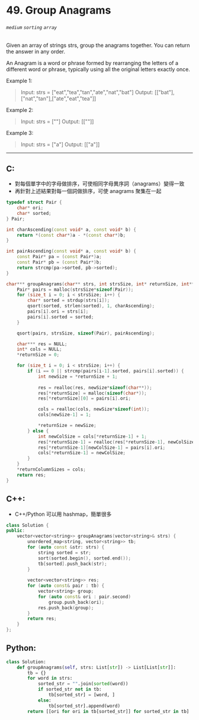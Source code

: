 # 49. Group Anagrams
###### `medium` `sorting` `array`

Given an array of strings strs, group the anagrams together. You can return the answer in any order.

An Anagram is a word or phrase formed by rearranging the letters of a different word or phrase, typically using all the original letters exactly once.

 

Example 1:
> Input: strs = ["eat","tea","tan","ate","nat","bat"]
Output: [["bat"],["nat","tan"],["ate","eat","tea"]]

Example 2:
> Input: strs = [""]
Output: [[""]]

Example 3:
> Input: strs = ["a"]
Output: [["a"]]

---

## C:

* 對每個單字中的字母做排序，可使相同字母異序詞（anagrams）變得一致
* 再針對上述結果對每一個詞做排序，可使 anagrams 聚集在一起

```cpp
typedef struct Pair {
    char* ori;
    char* sorted;
} Pair;

int charAscending(const void* a, const void* b) {
    return *(const char*)a - *(const char*)b;
}

int pairAscending(const void* a, const void* b) {
    const Pair* pa = (const Pair*)a;
    const Pair* pb = (const Pair*)b;
    return strcmp(pa->sorted, pb->sorted);
}

char*** groupAnagrams(char** strs, int strsSize, int* returnSize, int** returnColumnSizes) {
    Pair* pairs = malloc(strsSize*sizeof(Pair));
    for (size_t i = 0; i < strsSize; i++) {
        char* sorted = strdup(strs[i]);
        qsort(sorted, strlen(sorted), 1, charAscending);
        pairs[i].ori = strs[i];
        pairs[i].sorted = sorted;
    }

    qsort(pairs, strsSize, sizeof(Pair), pairAscending);

    char*** res = NULL;
    int* cols = NULL;
    *returnSize = 0;

    for (size_t i = 0; i < strsSize; i++) {
        if (i == 0 || strcmp(pairs[i-1].sorted, pairs[i].sorted)) {
            int newSize = *returnSize + 1;
            
            res = realloc(res, newSize*sizeof(char**));
            res[*returnSize] = malloc(sizeof(char*));
            res[*returnSize][0] = pairs[i].ori;

            cols = realloc(cols, newSize*sizeof(int));
            cols[newSize-1] = 1;

            *returnSize = newSize;
        } else {
            int newColSize = cols[*returnSize-1] + 1;
            res[*returnSize-1] = realloc(res[*returnSize-1], newColSize*sizeof(char*));
            res[*returnSize-1][newColSize-1] = pairs[i].ori;
            cols[*returnSize-1] = newColSize;
        }
    }
    *returnColumnSizes = cols;
    return res;
}

```

## C++:
* C++/Python 可以用 hashmap，簡單很多
```cpp
class Solution {
public:
    vector<vector<string>> groupAnagrams(vector<string>& strs) {
        unordered_map<string, vector<string>> tb;
        for (auto const &str: strs) {
            string sorted = str;
            sort(sorted.begin(), sorted.end());
            tb[sorted].push_back(str);
        }
        
        vector<vector<string>> res;
        for (auto const& pair : tb) {
            vector<string> group;
            for (auto const& ori : pair.second)
                group.push_back(ori);
            res.push_back(group);
        }
        return res;
    }
};
```

## Python:
```python
class Solution:
    def groupAnagrams(self, strs: List[str]) -> List[List[str]]:
        tb = {}
        for word in strs:
            sorted_str = "".join(sorted(word))
            if sorted_str not in tb:
                tb[sorted_str] = [word, ]
            else:
                tb[sorted_str].append(word)
        return [[ori for ori in tb[sorted_str]] for sorted_str in tb]
     
```



